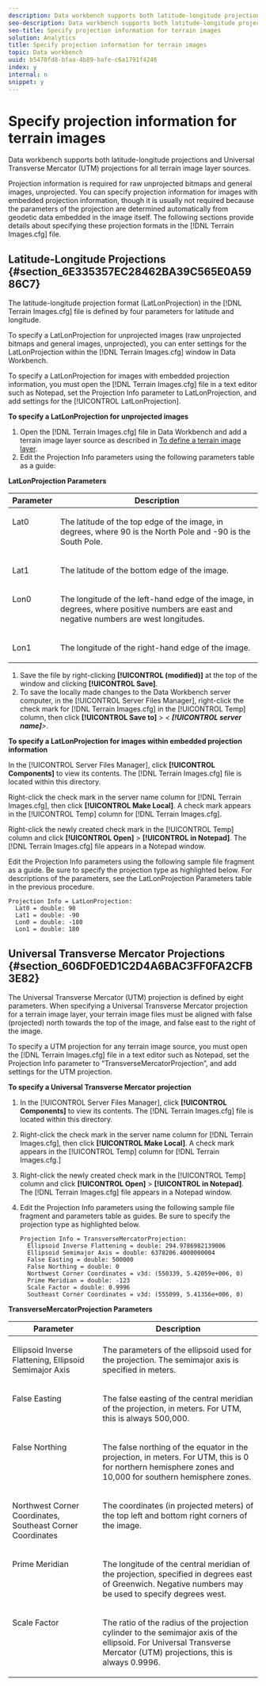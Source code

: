 ```yaml
---
description: Data workbench supports both latitude-longitude projections and Universal Transverse Mercator (UTM) projections for all terrain image layer sources.
seo-description: Data workbench supports both latitude-longitude projections and Universal Transverse Mercator (UTM) projections for all terrain image layer sources.
seo-title: Specify projection information for terrain images
solution: Analytics
title: Specify projection information for terrain images
topic: Data workbench
uuid: b5470fd8-bfaa-4b89-bafe-c6a1791f4246
index: y
internal: n
snippet: y
---
```


# Specify projection information for terrain images

Data workbench supports both latitude-longitude projections and Universal Transverse Mercator (UTM) projections for all terrain image layer sources.

 Projection information is required for raw unprojected bitmaps and general images, unprojected. You can specify projection information for images with embedded projection information, though it is usually not required because the parameters of the projection are determined automatically from geodetic data embedded in the image itself. The following sections provide details about specifying these projection formats in the [!DNL Terrain Images.cfg] file.

## Latitude-Longitude Projections {#section_6E335357EC28462BA39C565E0A5986C7}

The latitude-longitude projection format (LatLonProjection) in the [!DNL Terrain Images.cfg] file is defined by four parameters for latitude and longitude.

To specify a LatLonProjection for unprojected images (raw unprojected bitmaps and general images, unprojected), you can enter settings for the LatLonProjection within the [!DNL Terrain Images.cfg] window in Data Workbench.

To specify a LatLonProjection for images with embedded projection information, you must open the [!DNL Terrain Images.cfg] file in a text editor such as Notepad, set the Projection Info parameter to LatLonProjection, and add settings for the [!UICONTROL LatLonProjection].

**To specify a LatLonProjection for unprojected images**

1. Open the [!DNL Terrain Images.cfg] file in Data Workbench and add a terrain image layer source as described in [To define a terrain image layer](../../c_im_layers/c_ter_img_layers/c_ter_img_layers.md#concept_F4B3A20969354CA38955E3FD5BEB0F4F). 
1. Edit the Projection Info parameters using the following parameters table as a guide:

<table id="table_32F6EADB2DA34592ABD6FFAC9E00BB27"> 
 <desc>
  <b>LatLonProjection Parameters </b> 
 </desc> 
 <thead> 
  <tr valign="top"> 
   <th colname="col1" class="entry"> Parameter </th> 
   <th colname="col2" class="entry"> Description </th> 
  </tr>
 </thead>
 <tbody> 
  <tr valign="top"> 
   <td colname="col1"> <p>Lat0 </p> </td> 
   <td colname="col2"> <p>The latitude of the top edge of the image, in degrees, where 90 is the North Pole and -90 is the South Pole. </p> </td> 
  </tr> 
  <tr valign="top"> 
   <td colname="col1"> <p>Lat1 </p> </td> 
   <td colname="col2"> <p>The latitude of the bottom edge of the image. </p> </td> 
  </tr> 
  <tr valign="top"> 
   <td colname="col1"> <p>Lon0 </p> </td> 
   <td colname="col2"> <p>The longitude of the left-hand edge of the image, in degrees, where positive numbers are east and negative numbers are west longitudes. </p> </td> 
  </tr> 
  <tr valign="top"> 
   <td colname="col1"> <p>Lon1 </p> </td> 
   <td colname="col2"> <p>The longitude of the right-hand edge of the image. </p> </td> 
  </tr> 
 </tbody> 
</table>

1. Save the file by right-clicking **[!UICONTROL (modified)]** at the top of the window and clicking **[!UICONTROL Save]**. 
1. To save the locally made changes to the Data Workbench server computer, in the [!UICONTROL Server Files Manager], right-click the check mark for [!DNL Terrain Images.cfg] in the [!UICONTROL Temp] column, then click **[!UICONTROL Save to]** > *< **[!UICONTROL server name]**>*.

**To specify a LatLonProjection for images within embedded projection information**

In the [!UICONTROL Server Files Manager], click **[!UICONTROL Components]** to view its contents. The [!DNL Terrain Images.cfg] file is located within this directory.

Right-click the check mark in the server name column for [!DNL Terrain Images.cfg], then click **[!UICONTROL Make Local]**. A check mark appears in the [!UICONTROL Temp] column for [!DNL Terrain Images.cfg].

Right-click the newly created check mark in the [!UICONTROL Temp] column and click **[!UICONTROL Open]** > **[!UICONTROL in Notepad]**. The [!DNL Terrain Images.cfg] file appears in a Notepad window.

Edit the Projection Info parameters using the following sample file fragment as a guide. Be sure to specify the projection type as highlighted below. For descriptions of the parameters, see the LatLonProjection Parameters table in the previous procedure.

```
Projection Info = LatLonProjection:
  Lat0 = double: 90
  Lat1 = double: -90
  Lon0 = double: -180
  Lon1 = double: 180
```

## Universal Transverse Mercator Projections {#section_606DF0ED1C2D4A6BAC3FF0FA2CFB3E82}

The Universal Transverse Mercator (UTM) projection is defined by eight parameters. When specifying a Universal Transverse Mercator projection for a terrain image layer, your terrain image files must be aligned with false (projected) north towards the top of the image, and false east to the right of the image.

To specify a UTM projection for any terrain image source, you must open the [!DNL Terrain Images.cfg] file in a text editor such as Notepad, set the Projection Info parameter to “TransverseMercatorProjection”, and add settings for the UTM projection.

**To specify a Universal Transverse Mercator projection**

1. In the [!UICONTROL Server Files Manager], click **[!UICONTROL Components]** to view its contents. The [!DNL Terrain Images.cfg] file is located within this directory. 
1. Right-click the check mark in the server name column for [!DNL Terrain Images.cfg], then click **[!UICONTROL Make Local]**. A check mark appears in the [!UICONTROL Temp] column for [!DNL Terrain Images.cfg.] 
1. Right-click the newly created check mark in the [!UICONTROL Temp] column and click **[!UICONTROL Open]** > **[!UICONTROL in Notepad]**. The [!DNL Terrain Images.cfg] file appears in a Notepad window. 
1. Edit the Projection Info parameters using the following sample file fragment and parameters table as guides. Be sure to specify the projection type as highlighted below.

   ```
   Projection Info = TransverseMercatorProjection:
     Ellipsoid Inverse Flattening = double: 294.9786982139006
     Ellipsoid Semimajor Axis = double: 6378206.4000000004
     False Easting = double: 500000
     False Northing = double: 0
     Northwest Corner Coordinates = v3d: (550339, 5.42059e+006, 0)
     Prime Meridian = double: -123
     Scale Factor = double: 0.9996
     Southeast Corner Coordinates = v3d: (555099, 5.41356e+006, 0)
   ```

<table id="table_71AEEAE808B9436B9846987A54D5D1D2"> 
 <desc>
  <b>TransverseMercatorProjection Parameters </b> 
 </desc> 
 <thead> 
  <tr valign="top"> 
   <th colname="col1" class="entry"> Parameter </th> 
   <th colname="col2" class="entry"> Description </th> 
  </tr>
 </thead>
 <tbody> 
  <tr valign="top"> 
   <td colname="col1"> <p>Ellipsoid Inverse Flattening, Ellipsoid Semimajor Axis </p> </td> 
   <td colname="col2"> <p>The parameters of the ellipsoid used for the projection. The semimajor axis is specified in meters. </p> </td> 
  </tr> 
  <tr valign="top"> 
   <td colname="col1"> <p>False Easting </p> </td> 
   <td colname="col2"> <p>The false easting of the central meridian of the projection, in meters. For UTM, this is always 500,000. </p> </td> 
  </tr> 
  <tr valign="top"> 
   <td colname="col1"> <p>False Northing </p> </td> 
   <td colname="col2"> <p>The false northing of the equator in the projection, in meters. For UTM, this is 0 for northern hemisphere zones and 10,000 for southern hemisphere zones. </p> </td> 
  </tr> 
  <tr valign="top"> 
   <td colname="col1"> <p>Northwest Corner Coordinates, Southeast Corner Coordinates </p> </td> 
   <td colname="col2"> <p>The coordinates (in projected meters) of the top left and bottom right corners of the image. </p> </td> 
  </tr> 
  <tr valign="top"> 
   <td colname="col1"> <p>Prime Meridian </p> </td> 
   <td colname="col2"> <p>The longitude of the central meridian of the projection, specified in degrees east of Greenwich. Negative numbers may be used to specify degrees west. </p> </td> 
  </tr> 
  <tr valign="top"> 
   <td colname="col1"> <p>Scale Factor </p> </td> 
   <td colname="col2"> <p>The ratio of the radius of the projection cylinder to the semimajor axis of the ellipsoid. For Universal Transverse Mercator (UTM) projections, this is always 0.9996. </p> </td> 
  </tr> 
 </tbody> 
</table>

